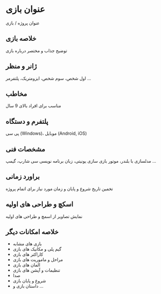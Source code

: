 # عنوان بازی
عنوان پروژه / بازی
## خلاصه بازی
توضیح جذاب و مختصر درباره بازی
## ژانر و منظر
اول شخص، سوم شخص، ایزومتریک، پلتفرمر ...
## مخاطب
مناسب برای افراد بالای 9 سال
## پلتفرم و دستگاه
پی سی (Windows)، موبایل (Android, iOS)
## مشخصات فنی
مدلسازی با بلندر، موتور بازی سازی یونیتی، زبان برنامه نویسی سی شارپ، گیمپ ...
## براورد زمانی
تخمین تاریخ شروع و پایان و زمان مورد نیاز برای اتمام پروژه
## اسکچ و طراحی های اولیه
نمایش تصاویر از اسمچ و طراحی های اولیه
## خلاصه امکانات دیگر
- بازی های مشابه
- گیم پلی و مکانیک های بازی
- کاراکتر های بازی
- مراحل و ماموریت های بازی
- المان های بازی
- تنظیمات و آپشن های بازی
- صدا
- شروع و پایان بازی
- داستان بازی و ...